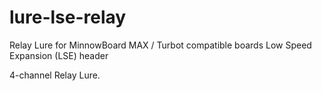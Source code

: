 # lure-lse-relay
Relay Lure for MinnowBoard MAX / Turbot compatible boards Low Speed Expansion (LSE) header

4-channel Relay Lure.
